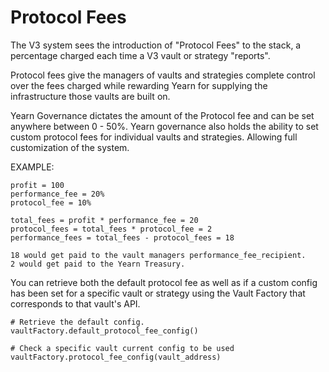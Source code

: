 # Protocol Fees

The V3 system sees the introduction of "Protocol Fees" to the stack, a percentage charged each time a V3 vault or strategy "reports".

Protocol fees give the managers of vaults and strategies complete control over the fees charged while rewarding Yearn for supplying the infrastructure those vaults are built on.

Yearn Governance dictates the amount of the Protocol fee and can be set anywhere between 0 - 50%. Yearn governance also holds the ability to set custom protocol fees for individual vaults and strategies. Allowing full customization of the system.

EXAMPLE:
    
    profit = 100
    performance_fee = 20%
    protocol_fee = 10%
    
    total_fees = profit * performance_fee = 20
    protocol_fees = total_fees * protocol_fee = 2
    performance_fees = total_fees - protocol_fees = 18
    
    18 would get paid to the vault managers performance_fee_recipient.
    2 would get paid to the Yearn Treasury.
    



You can retrieve both the default protocol fee as well as if a custom config has been set for a specific vault or strategy using the Vault Factory that corresponds to that vault's API.

    # Retrieve the default config.
    vaultFactory.default_protocol_fee_config()
    
    # Check a specific vault current config to be used
    vaultFactory.protocol_fee_config(vault_address)
    